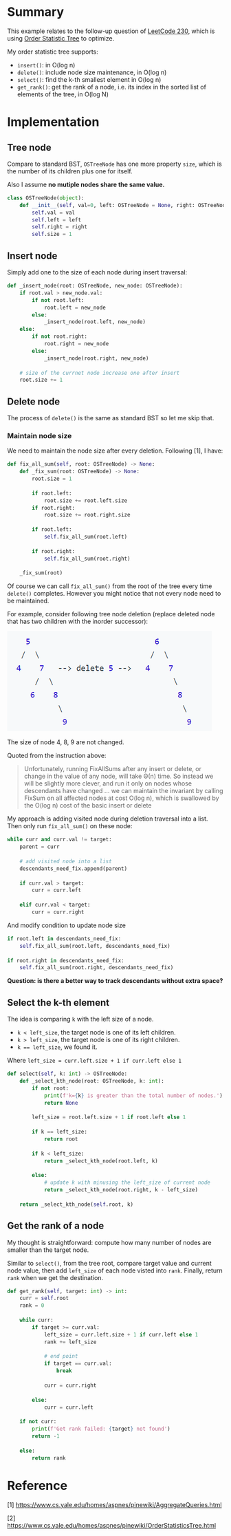 # Summary
This example relates to the follow-up question of [LeetCode 230](https://leetcode.com/problems/kth-smallest-element-in-a-bst/), which is using [Order Statistic Tree](https://en.wikipedia.org/wiki/Order_statistic_tree) to optimize.

My order statistic tree supports:
- `insert()`: in O(log n)
- `delete()`: include node size maintenance, in O(log n)
- `select()`: find the k-th smallest element in O(log n)
- `get_rank()`: get the rank of a node, i.e. its index in the sorted list of elements of the tree, in O(log N)

# Implementation
## Tree node
Compare to standard BST, `OSTreeNode` has one more property `size`, which is the number of its children plus one for itself. 

Also I assume **no mutiple nodes share the same value.**

```python
class OSTreeNode(object):
    def __init__(self, val=0, left: OSTreeNode = None, right: OSTreeNode = None):
        self.val = val
        self.left = left
        self.right = right
        self.size = 1
```

## Insert node
Simply add one to the size of each node during insert traversal:
```python
def _insert_node(root: OSTreeNode, new_node: OSTreeNode):
	if root.val > new_node.val:
		if not root.left:
			root.left = new_node
		else:
			_insert_node(root.left, new_node)
	else:
		if not root.right:
			root.right = new_node
		else:
			_insert_node(root.right, new_node)

	# size of the currnet node increase one after insert
	root.size += 1
```

## Delete node
The process of `delete()` is the same as standard BST so let me skip that. 

### Maintain node size
We need to maintain the node size after every deletion. Following [1], I have:

```python
def fix_all_sum(self, root: OSTreeNode) -> None:
	def _fix_sum(root: OSTreeNode) -> None:
		root.size = 1
		
		if root.left:
			root.size += root.left.size
		if root.right:
			root.size += root.right.size

        if root.left:
            self.fix_all_sum(root.left)

        if root.right:
            self.fix_all_sum(root.right)

	_fix_sum(root)
```

Of course we can call `fix_all_sum()` from the root of the tree every time `delete()` completes. However you might notice that not every node need to be maintained. 

For example, consider following tree node deletion (replace deleted node that has two children with the inorder successor):

![alt text](./ostree_example.png "Delete node with two children")

The size of node 4, 8, 9 are not changed.

Quoted from the instruction above:
> Unfortunately, running FixAllSums after any insert or delete, or change in the value of any node, will take Θ(n) time. So instead we will be slightly more clever, and run it only on nodes whose descendants have changed ... we can maintain the invariant by calling FixSum on all affected nodes at cost O(log n), which is swallowed by the O(log n) cost of the basic insert or delete

My approach is adding visited node during deletion traversal into a list. Then only run `fix_all_sum()` on these node:

```python
while curr and curr.val != target:
	parent = curr

	# add visited node into a list
	descendants_need_fix.append(parent)

	if curr.val > target:
		curr = curr.left

	elif curr.val < target:
		curr = curr.right
```

And modify condition to update node size

```python
if root.left in descendants_need_fix:
	self.fix_all_sum(root.left, descendants_need_fix)

if root.right in descendants_need_fix:
	self.fix_all_sum(root.right, descendants_need_fix)
```

**Question: is there a better way to track descendants without extra space?**

## Select the k-th element
The idea is comparing `k` with the left size of a node.

- `k < left_size`, the target node is one of its left children.
- `k > left_size`, the target node is one of its right children.
- `k == left_size`, we found it.

Where `left_size = curr.left.size + 1 if curr.left else 1`

```python
def select(self, k: int) -> OSTreeNode:
	def _select_kth_node(root: OSTreeNode, k: int):
		if not root:
			print(f'k={k} is greater than the total number of nodes.')
			return None

		left_size = root.left.size + 1 if root.left else 1

		if k == left_size:
			return root

		if k < left_size:
			return _select_kth_node(root.left, k)

		else:
		    # update k with minusing the left_size of current node
			return _select_kth_node(root.right, k - left_size)

	return _select_kth_node(self.root, k)
```

## Get the rank of a node
My thought is straightforward: compute how many number of nodes are smaller than the target node.

Similar to `select()`, from the tree root, compare target value and current node value, then add `left_size` of each node visted into `rank`. Finally, return `rank` when we get the destination.

```python
def get_rank(self, target: int) -> int:
	curr = self.root
	rank = 0

	while curr:
		if target >= curr.val:
			left_size = curr.left.size + 1 if curr.left else 1
			rank += left_size

			# end point
			if target == curr.val:
				break

			curr = curr.right

		else:
			curr = curr.left

	if not curr:
		print(f'Get rank failed: {target} not found')
		return -1

	else:
		return rank
```

# Reference
[1] https://www.cs.yale.edu/homes/aspnes/pinewiki/AggregateQueries.html

[2] https://www.cs.yale.edu/homes/aspnes/pinewiki/OrderStatisticsTree.html
